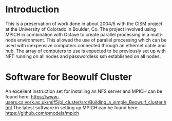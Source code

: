 # Introduction
This is a preservation of work done in about 2004/5 with the CISM project at the University of Colorado in Boulder, Co. The project involved using MPICH in combination with Octave to create parallel processing in a multi-node environment. This allowed the use of parallel processing which can be used with inexpensive computers connected through an ethernet cable and hub. The array of computers to use is expected to be previously set up with NFT running on all nodes and passwordless ssh established on all nodes.
# Software for Beowulf Cluster
An excellent instruction set for installing an NFS server and MPICH can be found here: https://www-users.cs.york.ac.uk/mjf5/pi_cluster/src/Building_a_simple_Beowulf_cluster.html
The latest software in setting up MPICH can be found here: https://github.com/pmodels/mpich

